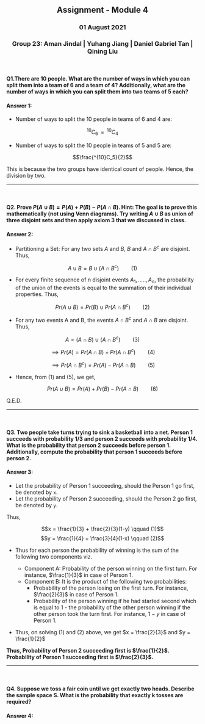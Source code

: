 <h2><p style="text-align:center;"> Assignment - Module 4 </p></h2>
<h3><p style="text-align:center;"> 01 August 2021 </p></h3>
<h3><p style="text-align:center;"> Group 23: Aman Jindal | Yuhang Jiang | Daniel Gabriel Tan | Qining Liu </p></h3>
<br>

#### Q1.There are 10 people. What are the number of ways in which you can split them into a team of 6 and a team of 4? Additionally, what are the number of ways in which you can split them into two teams of 5 each?

#### Answer 1:

- Number of ways to split the 10 people in teams of 6 and 4 are:
    
$$^{10}C_6\,=\,^{10}C_4$$

- Number of ways to split the 10 people in teams of 5 and 5 are:
  
$$\frac{^{10}C_5}{2}$$
  
This is because the two groups have identical count of people. Hence, the division by two.

<hr style="height:1.5px;color:black;background-color:black"><br>

#### Q2.  Prove $P(A \cup B) = P(A) + P(B) - P(A \cap B)$. Hint: The goal is to prove this mathematically (not using Venn diagrams). Try writing $A \cup B$ as union of three disjoint sets and then apply axiom 3 that we discussed in class.

#### Answer 2:

- Partitioning a Set: For any two sets $A$ and $B$, $B$ and $A \cap B^c$ are disjoint. Thus,
  
$$A \cup B = B \cup (A \cap B^c) \qquad (1)$$

- For every finite sequence of n disjoint events $A_1,.....,A_n$, the probability of the union of the events is equal to the summation of their individual properties. Thus,

$$Pr(A \cup B) = Pr(B) \cup Pr(A \cap B^c) \qquad (2)$$

- For any two events A and B, the events $A \cap B^c$ and $A \cap B$ are disjoint. Thus,

$$A = (A \cap B) \cup (A \cap B^c) \qquad (3)$$

$$\implies Pr(A) = Pr(A \cap B) + Pr(A \cap B^c) \qquad (4)$$

$$\implies Pr(A \cap B^c) = Pr(A) - Pr(A \cap B) \qquad (5)$$

- Hence, from $(1)$ and $(5)$, we get,

$$Pr(A \cup B) = Pr(A) + Pr(B) - Pr(A \cap B) \qquad (6)$$

Q.E.D.

<hr style="height:1.5px;color:black;background-color:black"><br>

#### Q3. Two people take turns trying to sink a basketball into a net. Person 1 succeeds with probability 1/3 and person 2 succeeds with probability 1/4. What is the probability that person 2 succeeds before person 1. Additionally, compute the probability that person 1 succeeds before person 2.

#### Answer 3:

- Let the probability of Person 1 succeeding, should the Person 1 go first, be denoted by `x`. <br>
- Let the probability of Person 2 succeeding, should the Person 2 go first, be denoted by `y`. <br>

Thus,

$$x = \frac{1}{3} + \frac{2}{3}(1-y) \qquad (1)$$
$$y = \frac{1}{4} + \frac{3}{4}(1-x) \qquad (2)$$

- Thus for each person the probability of winning is the sum of the following two components viz.
    - Component A: Probability of the person winning on the first turn. For instance, $\frac{1}{3}$ in case of Person 1.
    - Component B: It is the product of the following two probabilities:
      -  Probability of the person losing on the first turn. For instance, $\frac{2}{3}$ in case of Person 1.
      -  Probability of the person winning if he had started second which is equal to 1 - the probability of the other person winning if the other person took the turn first. For instance, $1-y$ in case of Person 1.

- Thus, on solving $(1)$ and $(2)$ above, we get $x = \frac{2}{3}$ and $y = \frac{1}{2}$ 

**Thus, Probability of Person 2 succeeding first is $\frac{1}{2}$.<br>
Probability of Person 1 succeeding first is $\frac{2}{3}$.**

<hr style="height:1.5px;color:black;background-color:black"><br>

#### Q4. Suppose we toss a fair coin until we get exactly two heads. Describe the sample space S. What is the probability that exactly k tosses are required? 

#### Answer 4: 



























